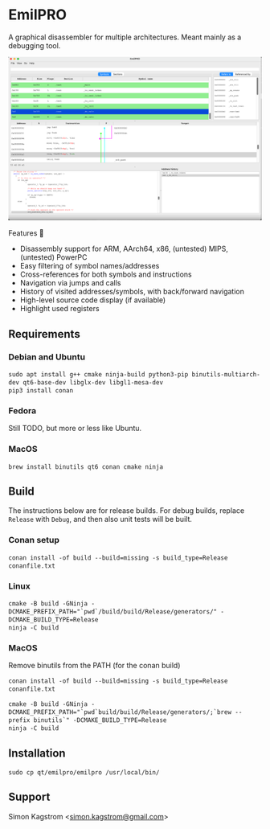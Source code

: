 # EmilPRO

A graphical disassembler for multiple architectures. Meant mainly as a debugging tool.

![The application on MacOS](doc/emilpro.png)

Features 🚀

* Disassembly support for ARM, AArch64, x86, (untested) MIPS, (untested) PowerPC
* Easy filtering of symbol names/addresses
* Cross-references for both symbols and instructions
* Navigation via jumps and calls
* History of visited addresses/symbols, with back/forward navigation
* High-level source code display (if available)
* Highlight used registers

## Requirements

### Debian and Ubuntu

```
sudo apt install g++ cmake ninja-build python3-pip binutils-multiarch-dev qt6-base-dev libglx-dev libgl1-mesa-dev
pip3 install conan
```

### Fedora

Still TODO, but more or less like Ubuntu.

### MacOS

```
brew install binutils qt6 conan cmake ninja
```

## Build

The instructions below are for release builds. For debug builds, replace `Release` with `Debug`, and then
also unit tests will be built.

### Conan setup

```
conan install -of build --build=missing -s build_type=Release conanfile.txt
```

### Linux

```
cmake -B build -GNinja -DCMAKE_PREFIX_PATH="`pwd`/build/build/Release/generators/" -DCMAKE_BUILD_TYPE=Release
ninja -C build
```

### MacOS

Remove binutils from the PATH (for the conan build)

```
conan install -of build --build=missing -s build_type=Release conanfile.txt
```

```
cmake -B build -GNinja -DCMAKE_PREFIX_PATH="`pwd`build/build/Release/generators/;`brew --prefix binutils`" -DCMAKE_BUILD_TYPE=Release
ninja -C build
```

## Installation

```
sudo cp qt/emilpro/emilpro /usr/local/bin/
```

## Support

Simon Kagstrom \<simon.kagstrom@gmail.com\>
